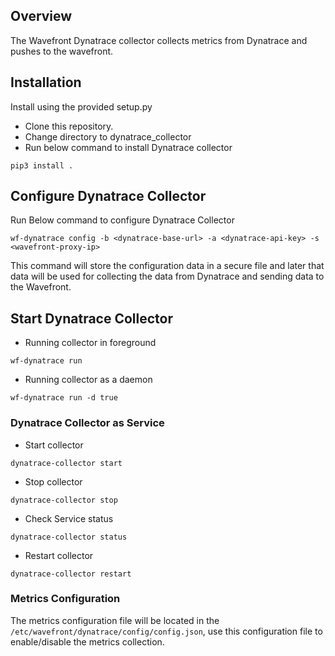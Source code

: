 ## Overview
The Wavefront Dynatrace collector collects metrics from Dynatrace and pushes to the wavefront.

## Installation

Install using the provided setup.py
- Clone this repository.
- Change directory to dynatrace_collector
- Run below command to install Dynatrace collector

```
pip3 install .
```

## Configure Dynatrace Collector
Run Below command to configure Dynatrace Collector
```
wf-dynatrace config -b <dynatrace-base-url> -a <dynatrace-api-key> -s <wavefront-proxy-ip> 
```

This command will store the configuration data in a secure file and later that data will be used for collecting the data from Dynatrace and sending data to the Wavefront.

## Start Dynatrace Collector
- Running collector in foreground
```
wf-dynatrace run
```

- Running collector as a daemon
```
wf-dynatrace run -d true
```

### Dynatrace Collector as Service
- Start collector
```
dynatrace-collector start
```

- Stop collector
```
dynatrace-collector stop
```
- Check Service status
```
dynatrace-collector status
```

- Restart  collector
```
dynatrace-collector restart
```

### Metrics Configuration
The metrics configuration file will be located in the `/etc/wavefront/dynatrace/config/config.json`, use this configuration file to enable/disable the metrics collection.